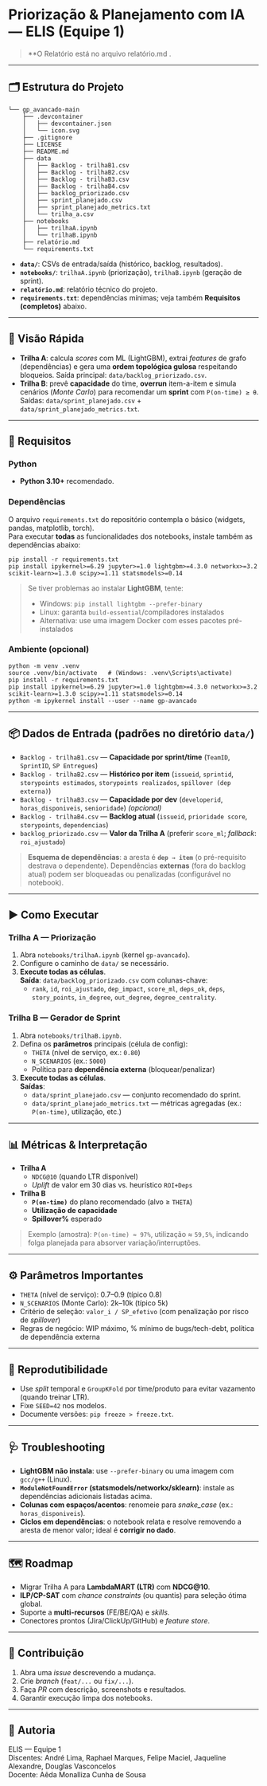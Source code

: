 # Priorização & Planejamento com IA — ELIS (Equipe 1)

> **O Relatório está no arquivo relatório.md .

---

## 🗂 Estrutura do Projeto

```
└── gp_avancado-main
    ├── .devcontainer
    │   ├── devcontainer.json
    │   └── icon.svg
    ├── .gitignore
    ├── LICENSE
    ├── README.md
    ├── data
    │   ├── Backlog - trilhaB1.csv
    │   ├── Backlog - trilhaB2.csv
    │   ├── Backlog - trilhaB3.csv
    │   ├── Backlog - trilhaB4.csv
    │   ├── backlog_priorizado.csv
    │   ├── sprint_planejado.csv
    │   ├── sprint_planejado_metrics.txt
    │   └── trilha_a.csv
    ├── notebooks
    │   ├── trilhaA.ipynb
    │   └── trilhaB.ipynb
    ├── relatório.md
    └── requirements.txt
```

- **`data/`**: CSVs de entrada/saída (histórico, backlog, resultados).
- **`notebooks/`**: `trilhaA.ipynb` (priorização), `trilhaB.ipynb` (geração de sprint).
- **`relatório.md`**: relatório técnico do projeto.
- **`requirements.txt`**: dependências mínimas; veja também **Requisitos (completos)** abaixo.

---

## 🚀 Visão Rápida

- **Trilha A**: calcula *scores* com ML (LightGBM), extrai *features* de grafo (dependências) e gera uma **ordem topológica gulosa** respeitando bloqueios. Saída principal: `data/backlog_priorizado.csv`.
- **Trilha B**: prevê **capacidade** do time, **overrun** item-a-item e simula cenários (*Monte Carlo*) para recomendar um **sprint** com `P(on-time) ≥ θ`. Saídas: `data/sprint_planejado.csv` + `data/sprint_planejado_metrics.txt`.

---

## 🧰 Requisitos

### Python
- **Python 3.10+** recomendado.

### Dependências
O arquivo `requirements.txt` do repositório contempla o básico (widgets, pandas, matplotlib, torch).  
Para executar **todas** as funcionalidades dos notebooks, instale também as dependências abaixo:

```
pip install -r requirements.txt
pip install ipykernel>=6.29 jupyter>=1.0 lightgbm>=4.3.0 networkx>=3.2 scikit-learn>=1.3.0 scipy>=1.11 statsmodels>=0.14
```

> Se tiver problemas ao instalar **LightGBM**, tente:
> - Windows: `pip install lightgbm --prefer-binary`
> - Linux: garanta `build-essential`/compiladores instalados
> - Alternativa: use uma imagem Docker com esses pacotes pré-instalados

### Ambiente (opcional)
```
python -m venv .venv
source .venv/bin/activate   # (Windows: .venv\Scripts\activate)
pip install -r requirements.txt
pip install ipykernel>=6.29 jupyter>=1.0 lightgbm>=4.3.0 networkx>=3.2 scikit-learn>=1.3.0 scipy>=1.11 statsmodels>=0.14
python -m ipykernel install --user --name gp-avancado
```

---

## 📦 Dados de Entrada (padrões no diretório `data/`)

- `Backlog - trilhaB1.csv` — **Capacidade por sprint/time** (`TeamID`, `SprintID`, `SP Entregues`)
- `Backlog - trilhaB2.csv` — **Histórico por item** (`issueid`, `sprintid`, `storypoints estimados`, `storypoints realizados`, `spillover (dep externa)`)
- `Backlog - trilhaB3.csv` — **Capacidade por dev** (`developerid`, `horas_disponiveis`, `senioridade`) *(opcional)*
- `Backlog - trilhaB4.csv` — **Backlog atual** (`issueid`, `prioridade score`, `storypoints`, `dependencias`)
- `backlog_priorizado.csv` — **Valor da Trilha A** (preferir `score_ml`; *fallback*: `roi_ajustado`)

> **Esquema de dependências**: a aresta é **`dep → item`** (o pré-requisito destrava o dependente). Dependências **externas** (fora do backlog atual) podem ser bloqueadas ou penalizadas (configurável no notebook).

---

## ▶️ Como Executar

### Trilha A — Priorização
1. Abra `notebooks/trilhaA.ipynb` (kernel `gp-avancado`).
2. Configure o caminho de `data/` se necessário.
3. **Execute todas as células**.  
   **Saída**: `data/backlog_priorizado.csv` com colunas-chave:
   - `rank`, `id`, `roi_ajustado`, `dep_impact`, `score_ml`, `deps_ok`, `deps`, `story_points`, `in_degree`, `out_degree`, `degree_centrality`.

### Trilha B — Gerador de Sprint
1. Abra `notebooks/trilhaB.ipynb`.
2. Defina os **parâmetros** principais (célula de config):
   - `THETA` (nível de serviço, ex.: `0.80`)
   - `N_SCENARIOS` (ex.: `5000`)
   - Política para **dependência externa** (bloquear/penalizar)
3. **Execute todas as células**.  
   **Saídas**:
   - `data/sprint_planejado.csv` — conjunto recomendado do sprint.
   - `data/sprint_planejado_metrics.txt` — métricas agregadas (ex.: `P(on-time)`, utilização, etc.)

---

## 📊 Métricas & Interpretação

- **Trilha A**
  - `NDCG@10` (quando LTR disponível)
  - *Uplift* de valor em 30 dias vs. heurístico `ROI+Deps`
- **Trilha B**
  - **`P(on-time)`** do plano recomendado (alvo ≥ `THETA`)
  - **Utilização de capacidade**
  - **Spillover%** esperado

> Exemplo (amostra): `P(on-time) ≈ 97%`, utilização ≈ `59,5%`, indicando folga planejada para absorver variação/interruptões.

---

## ⚙️ Parâmetros Importantes

- `THETA` (nível de serviço): 0.7–0.9 (típico 0.8)
- `N_SCENARIOS` (Monte Carlo): 2k–10k (típico 5k)
- Critério de seleção: `valor_i / SP_efetivo` (com penalização por risco de *spillover*)
- Regras de negócio: WIP máximo, % mínimo de bugs/tech-debt, política de dependência externa

---

## 🧪 Reprodutibilidade

- Use *split* temporal e `GroupKFold` por time/produto para evitar vazamento (quando treinar LTR).  
- Fixe `SEED=42` nos modelos.  
- Documente versões: `pip freeze > freeze.txt`.

---

## 🩺 Troubleshooting

- **LightGBM não instala**: use `--prefer-binary` ou uma imagem com `gcc/g++` (Linux).  
- **`ModuleNotFoundError` (statsmodels/networkx/sklearn)**: instale as dependências adicionais listadas acima.  
- **Colunas com espaços/acentos**: renomeie para *snake_case* (ex.: `horas_disponiveis`).  
- **Ciclos em dependências**: o notebook relata e resolve removendo a aresta de menor valor; ideal é **corrigir no dado**.

---

## 🗺 Roadmap

- Migrar Trilha A para **LambdaMART (LTR)** com **NDCG@10**.  
- **ILP/CP-SAT** com *chance constraints* (ou quantis) para seleção ótima global.  
- Suporte a **multi-recursos** (FE/BE/QA) e *skills*.  
- Conectores prontos (Jira/ClickUp/GitHub) e *feature store*.

---

## 🤝 Contribuição

1. Abra uma *issue* descrevendo a mudança.  
2. Crie *branch* (`feat/...` ou `fix/...`).  
3. Faça *PR* com descrição, screenshots e resultados.  
4. Garantir execução limpa dos notebooks.



---

## 👤 Autoria

ELIS — Equipe 1  
Discentes: André Lima, Raphael Marques, Felipe Maciel, Jaqueline Alexandre, Douglas Vasconcelos  
Docente: Aêda Monalliza Cunha de Sousa


